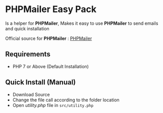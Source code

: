 # PHPMailer Easy Pack

Is a helper for **PHPMailer**, Makes it easy to use **PHPMailer** to send emails and quick installation

Official source for **PHPMailer** : [PHPMailer](https://github.com/PHPMailer/PHPMailer)

## Requirements
- PHP 7 or Above (Default Installation)

## Quick Install (Manual)
- Download Source
- Change the file call according to the folder location
- Open *utility.php* file in `src/utility.php`